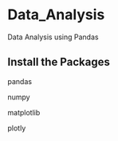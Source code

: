 # Data_Analysis

Data Analysis using Pandas

## Install the Packages
pandas

numpy

matplotlib

plotly
